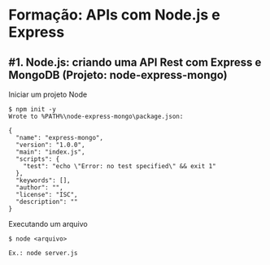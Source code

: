# Formação: APIs com Node.js e Express

## #1. Node.js: criando uma API Rest com Express e MongoDB (Projeto: node-express-mongo)

Iniciar um projeto Node

```
$ npm init -y
Wrote to %PATH%\node-express-mongo\package.json:

{
  "name": "express-mongo",
  "version": "1.0.0",
  "main": "index.js",
  "scripts": {
    "test": "echo \"Error: no test specified\" && exit 1"
  },
  "keywords": [],
  "author": "",
  "license": "ISC",
  "description": ""
}
```

Executando um arquivo

```
$ node <arquivo>

Ex.: node server.js
```

